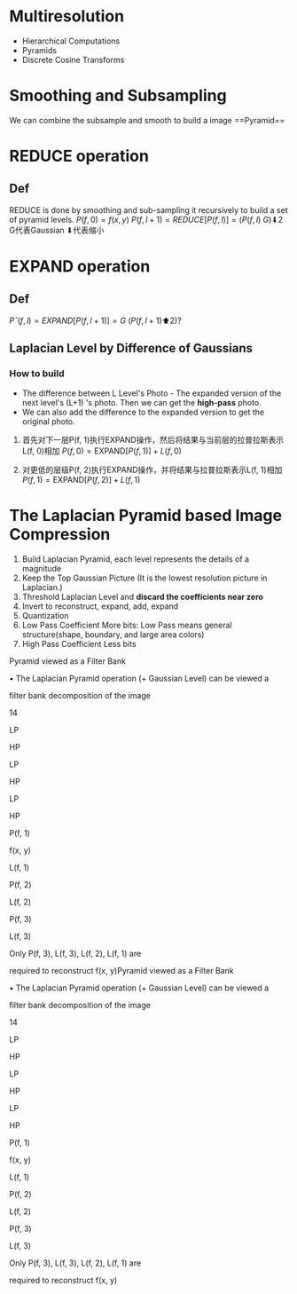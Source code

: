 # Multiresolution
- Hierarchical Computations
- Pyramids
- Discrete Cosine Transforms

# Smoothing and Subsampling
We can combine the subsample and smooth to build a image ==Pyramid==

# REDUCE operation

## Def
REDUCE is done by smoothing and sub-sampling
it recursively to build a set of pyramid levels. 
$P(f, 0) = f(x, y)$
$P(f,l + 1) = REDUCE [P(f,l)] = (P(f,l) ~ G) ⬇2$
G代表Gaussian
⬇代表缩小
# EXPAND operation

## Def

$Pˆ(f,l) = EXP AND [P(f,l + 1)] = G ~ (P(f,l + 1) ⬆2)?$

## Laplacian Level by Difference of Gaussians
### How to build 
- The difference between L Level's Photo - The expanded version of the next level's (L+1) 's photo.  Then we can get the **high-pass** photo. 
- We can also add the difference to the expanded version to get the original photo. 
1. 首先对下一层P(f, 1)执行EXPAND操作，然后将结果与当前层的拉普拉斯表示L(f, 0)相加 $P(f, 0) = \text{EXPAND} [P(f, 1)] + L(f, 0)$

2. 对更低的层级P(f, 2)执行EXPAND操作，并将结果与拉普拉斯表示L(f, 1)相加 $P(f, 1) = \text{EXPAND} [P(f, 2)] + L(f, 1)$

# The Laplacian Pyramid based Image Compression
1. Build Laplacian Pyramid, each level represents the details of a magnitude
2. Keep the Top Gaussian Picture (It is the lowest resolution picture in Laplacian.)
3. Threshold Laplacian Level and **discard the coefficients near zero**
4. Invert to reconstruct, expand, add, expand
5. Quantization 
6. Low Pass Coefficient More bits: Low Pass means general structure(shape, boundary, and large area colors)
7. High Pass Coefficient Less bits

Pyramid viewed as a Filter Bank

• The Laplacian Pyramid operation (+ Gaussian Level) can be viewed a

filter bank decomposition of the image

14

LP

HP

LP

HP

LP

HP

P(f, 1)

f(x, y)

L(f, 1)

P(f, 2)

L(f, 2)

P(f, 3)

L(f, 3)

Only P(f, 3), L(f, 3), L(f, 2), L(f, 1) are

required to reconstruct f(x, y)Pyramid viewed as a Filter Bank

• The Laplacian Pyramid operation (+ Gaussian Level) can be viewed a

filter bank decomposition of the image

14

LP

HP

LP

HP

LP

HP

P(f, 1)

f(x, y)

L(f, 1)

P(f, 2)

L(f, 2)

P(f, 3)

L(f, 3)

Only P(f, 3), L(f, 3), L(f, 2), L(f, 1) are

required to reconstruct f(x, y)



